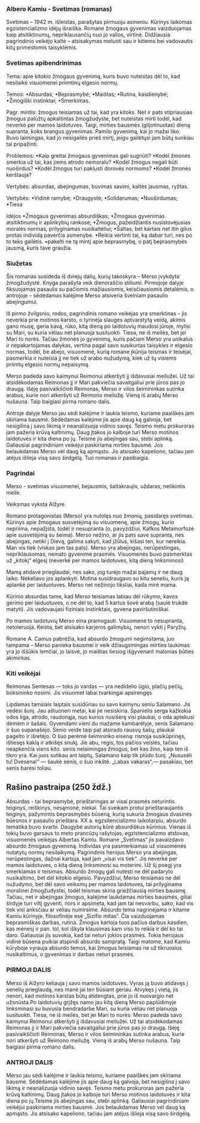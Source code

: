### Albero Kamiu - Svetimas (romanas)

Svetimas – 1942 m. išleistas, parašytas pirmuoju asmeniu. Kūrinys laikomas egzistencializmo idėjų išraiška. Romane žmogaus gyvenimas vaizduojamas kaip atsitiktinumų, nepriklausančių nuo jo valios, virtinė. Didžiausia pagrindinio veikėjo kaltė – atsisakymas meluoti sau ir kitiems bei vadovautis kitų primestomis taisyklėmis.

### Svetimas apibendrinimas

Tema: apie kitokio žmogaus gyvenimą, kuris buvo nuteistas dėl to, kad nesilaikė visuomenei priimtinų elgesio normų.

Temos:
•Absurdas;
•Beprasmybė;
•Maištas;
•Rutina, kasdienybė;
•Žmogiški instinktai;
•Smerkimas.

Pagr. mintis: žmogus teisiamas už tai, kad yra kitoks. Net ir pats stipriausias žmogus palūžtų apkaltintas žmogžudyste, bet nuteistas mirti todėl, kad neverkė per mamos laidotuves. Taigi, mirties bausmės (giljotinuotas) dieną supranta, koks brangus gyvenimas. Pamilo gyvenimą, kai jo mažai liko. Buvo laimingas, kad jo nesigailės prieš mirtį, jeigu gailėtųsi jam būtų sunkiau tai pripažinti.

Problemos:
•Kaip greitai žmogaus gyvenimas gali sugriūti?
•Kodėl žmonės smerkia už tai, kas jiems atrodo nemoralu?
•Kodėl žmogus negali būti nuoširdus?
•Kodėl žmogus turi paklusti dorovės normoms?
•Kodėl žmonės kerštauja?

Vertybės: absurdas, abejingumas, buvimas savimi, kaltės jausmas, ryžtas.

Vertybės:
•Vidinė ramybė;
•Draugystė;
•Solidarumas;
•Nuoširdumas;
•Tiesa

Idėjos
•Žmogaus gyvenimas absurdiškas;
•Žmogaus gyvenimas atsitiktinumų ir aplinkybių rankose;
•Žmogus, pažeidžiantis nusistovėjusias moralės normas, prilyginamas nusikaltėliui;
•Šaltas, bet kartais net itin gilus protas individą paverčia asmenybe.
•Reikia vertinti tai, ką dabar turi, nes po to teks gailėtis.
•pakelti ne tą mintį apie beprasmybę, o patį beprasmybės jausmą, kuris tave graužia.

### Siužetas

Šis romanas susideda iš dviejų dalių, kurių takoskyra – Merso įvykdyta žmogžudystė. Knyga parašyta veik dienoraščio stiliumi. Pirmojoje dalyje fiksuojamas pasaulis su pačiomis mažiausiomis, keisčiausiomis detalėmis, o antrojoje – sėdėdamas kalėjime Merso atsiveria švelniam pasaulio abejingumui. 

Iš pirmo žvilgsnio, rodos, pagrindinis romano veikėjas yra smerktinas – jis neverkia prie motinos karsto, o tyrinėja slaugės aptvarstytą veidą, akimis gano musę, geria kavą, rūko, kitą dieną po laidotuvių maudosi jūroje, mylisi su Mari, su kuria vėliau net planuoja susituokti. Tiesa, ne iš meilės, bet jei Mari to norės. Tačiau žmonės jo gyvenimą, kuris pačiam Merso yra unikalus ir nepakartojamas dalykas, vertina pagal savo susikurtas taisykles ir elgesio normas, todėl, be abejo, visuomenė, kurią romane įkūnija teismas ir teisėjai, pasmerkia ir nuteisia jį ne tiek už arabo nužudymą, kiek už tų visiems priimtų elgesio normų nepaisymą. 

Merso padeda savo kaimynui Reimonui atkeršyti jį išdavusiai meilužei. Už tai atsidėkodamas Reimonas jį ir Mari pakviečia savaitgaliui prie jūros pas jo draugą. Išėję pasivaikščioti Reimonas, Merso ir vilos šeimininkas sutinka arabus, kurie nori atkeršyti už Reimono meilužę. Vieną iš arabų Merso nušauna. Taip baigiasi pirma romano dalis. 

Antroje dalyje Merso jau sėdi kalėjime ir laukia teismo, kuriame paaiškės jam skiriama bausmė. Sėdėdamas kalėjime jis apie daug ką galvoja, bet nesigilina į savo likimą ir neanalizuoja vidinio savęs. Teismo metu prokuroras jam pažeria krūvą kaltinimų. Daug įtakos jo kalboje turi Merso motinos laidotuvės ir kita diena po jų. Teisme jis abejingas sau, stebi aplinką. Galiausiai pagrindiniam veikėjui paskiriama mirties bausmė. Jos belaukdamas Merso vėl daug ką apmąsto. Jis atsisako kapeliono, tačiau jam atėjus išlieja visą savo širdgėlą. Tuo romanas ir pasibaigia. 

### Pagrindai

Merso - svetimas visuomenei, bejausmis, šaltakraujis, uždaras, netikintis meile.

Veiksmas vyksta Alžyre.

Romano protagonistas (Merso) yra nutolęs nuo žmonių, pasidaręs svetimas. Kūrinys apie žmogaus susvetėjimą su visuomenę, apie žmogų, kurio nepriima, nepažįsta, todėl ir nesupranta (o, pavyzdžiui, Kafkos Metamorfozė apie susvetėjimą su šeima). Merso nežino, ar jis pats save supranta, nes abejingas, netiki į Dievą, galima sakyti, kad įžūlus, kišasi ten, kur nereikia. Man vis tiek (viskas jam tas pats). Merso yra abejingas, nerūpestingas, nepriklausomas, nemato gyvenime prasmės. Visuomenės buvo pasmerktas už „kitokį“ elgesį (neverkė per mamos laidotuves, kitą dieną linksminosi)

Mamą atidavė prieglaudai, nes sako, jog turėjo mažai pajamų ir ne daug laiko. Nekeliavo jos aplankyti. Motina susidraugavo su kitu seneliu, kuris ją aplankė per laiduotuves. Merso net nežinojo tiksliai, kada mirė mama.

Kūrinio absurdas tame, kad Merso teisiamas labiau dėl rūkymo, kavos gėrimo per laiduotuves, o ne dėl to, kad 5 kartus šovė arabą (saulė trukdė matyti). Jis vadovaujasi fiziniais instinktais, gyvena paviršutiniškai.

Po mamos laidotuvių Merso eina pramogauti. Visuomenė to nesupranta, netoleruoja. Keista, bet atsisako karjeros galimybių, nenori vykti į Paryžių.

Romane A. Camus pabrėžia, kad absurdo žmogumi negimstama, juo tampama – Merso panieka bausmei ir veik džiaugsmingas mirties laukimas yra jo iššūkis lemčiai, jo laisvė, jo maištas tiesiog išgyvenant malonias būties akimirkas. 

### Kiti veikėjai

Reimonas Sentesas — toks  jo  vardas — yra  nedidelio  ūgio, plačių pečių,  boksininko nosimi.  Jis visuomet labai  tvarkingai apsirengęs

Lipdamas tamsiais laiptais susidūriau su savo kaimynu seniu Salamano. Jis vedėsi šunį. Jau aštuoneri metai, kai jie nesiskiria. Spanielis serga kažkokia odos liga, atrodo, raudonąja, nuo kurios nusišėrę visi plaukai, o oda aptekusi dėmėm ir šašais. Gyvendami vieni du mažame kambarėlyje, senis Salamano ir šuo supanašėjo. Senio veide taip pat atsirado rausvų šašų, plaukai pagelto ir išretėjo. O šuo perėmė šeimininko eiseną: risnoja susikūprinęs, ištiesęs kaklą ir atkišęs snukį. Jie abu, regis, tos pačios veislės, tačiau neapkenčia viens kito. senis nelaimingas žmogus, bet kas žino, kaip ten iš tikro yra. Kai juos sutikau ant laiptų, Salamano kaip tik plūdo šunį. „Nususėli tu! Dvėsena!“ — šaukė senis, o šuo inkštė. „Labas vakaras“,— pasakiau, bet senis barėsi toliau.

## Rašino pastraipa (250 ždž.)

Absurdas - tai beprasmybė, prieštaringas ar visai prasmės neturintis teiginys, reiškinys, nesąmonė, niekai. Tai sveikam protui prieštaraujantis teiginys, pažymintis beprasmybės būseną, kurią sukuria žmogaus dvasinės būesnos ir pasaulio prieštara. XX a. egzsitencializmo laikotarpiu, absurdo tematika buvo svarbi. Daugybė autorių kūrė absurdiškus kūrinius. Vienas iš tokių buvo garsaus to meto prancūzų rašytojas, egzistencializmo atstovas, visuomenės veikėjas Albertas Kamiu. Romane „Svetimas“ jis pavaizdavo absurdo žmogaus gyvenimą. Individas yra pasmerkiamas už visuomenės nutatytų normų nesilaikymą. Pagrindinis herojus Merso yra abejingas, nerūpestingas, dažnai kartoja, kad jam „visai vis tiek“. Jis neverkė per mamos laidotuves, o kitą dieną linksminosi su moterimi. Už šį poegį yra smerkiamas ir teisimas. Absurdo žmogų gali nutesti ne dėl padaryto nusikaltimo, bet dėl kitokio elgesio. Pavyzdžiui, Merso teisiamas ne dėl nužudymo, bet dėl savo veiksmų per mamos laidotuves, tai prilyginama moralinei žmogžudystei, todėl teismas skiria griežčiausią mirties bausmę. Tačiau, net ir abejingas žmogus, kalėjime laukdamas mirties bausmės, giliai širdyje turi viltį gyventi, nors ir apsimeta, kad jam tai nesvarbu, sako, kad vis tiek visi anksčiau ar vėliau numirsime. Absurdo tema nagrinėjama ir kitame Kamiu kūrinyje, filosofinėje esė „Sizifio mitas“. Čia vaizduojamas beprasmiškas darbas, rutina. Žmogus kartoja tuos pačius darbus kasdien, kas mėnesį ir pan. tol, kol iškyla klausimas kam viso to reikia ir dėl ko tai daro. Galiausiai jis suvokia, kad tai neturi jokios prasmės. Tokia herojaus vidinė būsena puikiai atspindi absurdo sampratą. Taigi matome, kad Kamiu kūryboje vyrauja absurdo temos, kai žmogus teisiamas ne už tikruosius nusikaltimus, o gyvenimas ir darbas neturi prasmės.


### PIRMOJI DALIS

Merso iš Alžyro keliauja į savo mamos laidotuves. Vyras ją buvo atidavęs į senelių prieglaudą, nes manė jai ten būsiant geriau. Atvykęs į vietą, jis nenori, kad motinos karstas būtų atidengtas, prie jo iš nuovargio net užsnūsta.Po laidotuvių grįžęs namo jau kitą dieną Merso paplūdimyje linksminasi su buvusia bendradarbe Mari, su kuria vėliau net planuoja susituokti. Tiesa, ne iš meilės, bet jei Mari to norės. Merso padeda savo kaimynui Reimonui atkeršyti jį išdavusiai meilužei. Už tai atsidėkodamas Reimonas jį ir Mari pakviečia savaitgaliui prie jūros pas jo draugą. Išėję pasivaikščioti Reimonas, Merso ir vilos šeimininkas sutinka arabus, kurie nori atkeršyti už Reimono meilužę. Vieną iš arabų Merso nušauna. Taip baigiasi pirma romano dalis.

### ANTROJI DALIS

Merso jau sėdi kalėjime ir laukia teismo, kuriame paaiškės jam skiriama bausmė. Sėdėdamas kalėjime jis apie daug ką galvoja, bet nesigilina į savo likimą ir neanalizuoja vidinio savęs. Teismo metu prokuroras jam pažeria krūvą kaltinimų. Daug įtakos jo kalboje turi Merso motinos laidotuvės ir kita diena po jų.Teisme jis abejingas sau, stebi aplinką. Galiausiai pagrindiniam veikėjui paskiriama mirties bausmė. Jos belaukdamas Merso vėl daug ką apmąsto. Jis atsisako kapeliono, tačiau jam atėjus išlieja visą savo širdgėlą.
